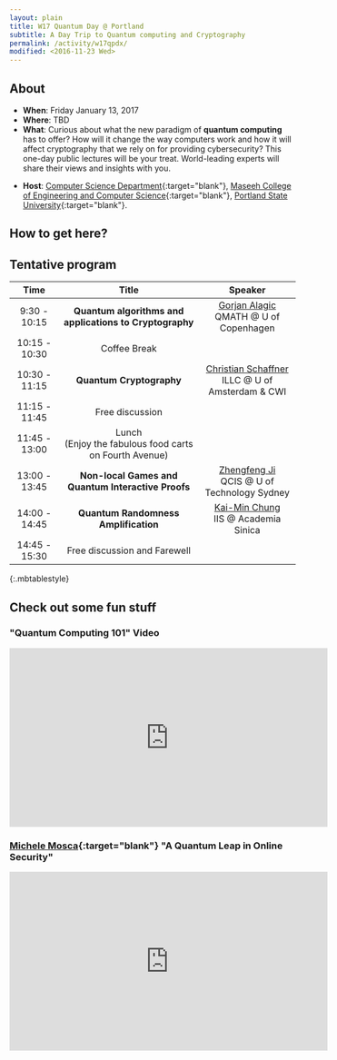 ```yaml
---
layout: plain
title: W17 Quantum Day @ Portland
subtitle: A Day Trip to Quantum computing and Cryptography
permalink: /activity/w17qpdx/
modified: <2016-11-23 Wed>
---
```


## About


*   **When**: Friday January 13, 2017
*   **Where**: TBD
*   **What**: Curious about what the new paradigm of **quantum computing** has to offer? How will it change the way computers work and how it will affect cryptography that we rely on for providing cybersecurity? This one-day public lectures will be your treat. World-leading experts will share their views and insights with you. 

<!--- *   **Organizers**: 
    * [Fang Song](http://www.fangsong.info), Computer Sciecne Department, Portland State University.  -->
*   **Host**:
    [Computer Science Department](www.pdx.edu/computer-science/){:target="blank"},
    [Maseeh College of Engineering and Computer Science](https://www.pdx.edu/cecs/){:target="blank"},
    [Portland State University](https://www.pdx.edu){:target="blank"}.

## How to get here?

## Tentative program

| Time  | Title | Speaker |
| :---------: |:----------:|:-----:|
| 9:30 - 10:15  | **Quantum algorithms and applications to Cryptography** | [Gorjan Alagic](http://www.alagic.org/) <br> QMATH @ U of Copenhagen |
| 10:15 - 10:30 | Coffee Break      |  |
| 10:30 - 11:15 | **Quantum Cryptography**      | [Christian Schaffner](http://homepages.cwi.nl/~schaffne/) <br> ILLC @ U of Amsterdam & CWI |
| 11:15 - 11:45 | Free discussion |
| 11:45 - 13:00 | Lunch <br>(Enjoy the fabulous food carts on Fourth Avenue) |  |
| 13:00 - 13:45 | **Non-local Games and Quantum Interactive Proofs** | [Zhengfeng Ji](https://scholar.google.ca/citations?user=2uXdu7AAAAAJ) <br> QCIS @ U of Technology Sydney|
| 14:00 - 14:45 | **Quantum Randomness Amplification** | [Kai-Min Chung](http://www.iis.sinica.edu.tw/~kmchung/) <br> IIS @ Academia Sinica |
| 14:45 - 15:30 | Free discussion and Farewell| |
{:.mbtablestyle}

## Check out some fun stuff

###  "Quantum Computing 101" Video
<iframe width="560" height="315" src="https://www.youtube.com/embed/7__vKLECrnk" frameborder="0" allowfullscreen></iframe>

###  [Michele Mosca](https://services.iqc.uwaterloo.ca/people/profile/mmosca/){:target="blank"} "A Quantum Leap in Online Security"

<iframe width="560" height="315" src="https://www.youtube.com/embed/hrtrBX7o-DU" frameborder="0" allowfullscreen></iframe>
